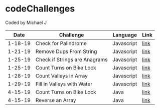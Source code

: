 # codeChallenges
Coded by Michael J


| Date    | Challenge                     | Language  | Link |
|---------|-------------------------------|-----------|------|
| 1-18-19 | Check for Palindrome          | Javascript| [link](/javascript/palindrome/palindrome.md) |
| 1-21-19 | Remove Dups From String       | Javascript| [link](/javascript/removeDupsFromString/removeDupsFromString.md) |
| 1-25-19 | Check if Strings are Anagrams | Javascript| [link](/javascript/anagram/anagram.md) |
| 1-25-19 | Count Turns on Bike Lock      | Javascript| [link](/javascript/bikeLock/bikeLock.md) |
| 1-28-19 | Count Valleys in Array        | Javascript| [link](/javascript/countValleys/countValleys.md) |
| 1-29-19 | Fill in Valleys with Water    | Javascript| [link](/javascript/valleysHoldingWater/valleysHoldingWater.md) |
| 4-15-19 | Count Turns on Bike Lock      | Java | [link](/java/bikelock/bikelock.md) |
| 4-15-19 | Reverse an Array              | Java | [link](/java/arrayReverse/arrayReverse.md) |
